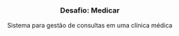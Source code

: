 <h3 align="center">
  Desafio: Medicar
</h3>

<p align="center">Sistema para gestão de consultas em uma clínica médica</p>
